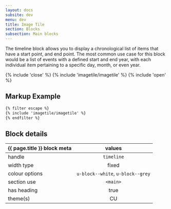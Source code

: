 ```yaml
---
layout: docs
subsite: dev
menu: dev
title: Image Tile
section: Blocks
subsection: Main blocks
---
```

The timeline block allows you to display a chronological list of items that have a start point, and end point. The most common use case for this block would be a list of events with a defined start and end year, with each individual item pertaining to a specific day, month, or even year.

{% include 'close' %}
{% include 'imagetile/imagetile' %}
{% include 'open' %}

## Markup Example
```html
{% filter escape %}
{% include 'imagetile/imagetile' %}
{% endfilter %}
```

## Block details

| {{ page.title }}  block meta |                                          values                                           |
| ---------------------------- | :---------------------------------------------------------------------------------------: |
| handle                       |                                         `timeline`                                        |
| width type                   |                                           fixed                                           |
| colour options               |                             `u-block--white`, `u-block--grey`                             |
| section use                  |                                         `<main>`                                          |
| has heading                  |                                           true                                            |
| theme(s)                     |                                            CU                                             |

